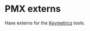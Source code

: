 # PMX externs

Haxe externs for the [Keymetrics](http://docs.keymetrics.io/docs/usage/install-pmx/) tools.

